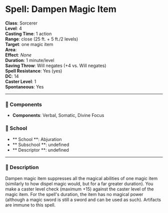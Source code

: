 
# Spell: Dampen Magic Item
**Class**: Sorcerer  
**Level**: 4  
**Casting Time**: 1 action  
**Range**: close (25 ft. + 5 ft./2 levels)  
**Target**: one magic item  
**Area**:   
**Effect**: _None_  
**Duration**: 1 minute/level  
**Saving Throw**: Will negates (+4 vs. Will negates)  
**Spell Resistance**: Yes (yes)  
**DC**: 14  
**Caster Level**: 1  
**Spontaneous**: Yes

---

### 🔮 Components
- **Components**: Verbal, Somatic, Divine Focus

### 🏫 School
- ** School **: Abjuration
- ** Subschool **: undefined
- ** Descriptor **: undefined
---

### 📜 Description
Dampen magic item suppresses all the magical abilities of one magic item (similarly to how dispel magic would, but for a far greater duration). You make a caster level check (maximum +15) against the caster level of the magic item. For the spell's duration, the item has no magical power (although a magic sword is still a sword and can be used as such). Artifacts are immune to this spell.
